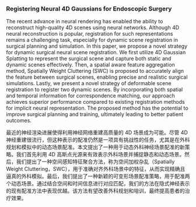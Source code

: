 ### Registering Neural 4D Gaussians for Endoscopic Surgery

The recent advance in neural rendering has enabled the ability to reconstruct high-quality 4D scenes using neural networks. Although 4D neural reconstruction is popular, registration for such representations remains a challenging task, especially for dynamic scene registration in surgical planning and simulation. In this paper, we propose a novel strategy for dynamic surgical neural scene registration. We first utilize 4D Gaussian Splatting to represent the surgical scene and capture both static and dynamic scenes effectively. Then, a spatial aware feature aggregation method, Spatially Weight Cluttering (SWC) is proposed to accurately align the feature between surgical scenes, enabling precise and realistic surgical simulations. Lastly, we present a novel strategy of deformable scene registration to register two dynamic scenes. By incorporating both spatial and temporal information for correspondence matching, our approach achieves superior performance compared to existing registration methods for implicit neural representation. The proposed method has the potential to improve surgical planning and training, ultimately leading to better patient outcomes.

最近的神经渲染进展使得利用神经网络重建高质量的 4D 场景成为可能。尽管 4D 神经重建很流行，但这种表示的配准仍然是一项具有挑战性的任务，尤其是在外科规划和模拟中的动态场景配准。本文提出了一种用于动态外科神经场景配准的新策略。我们首先利用 4D 高斯点光源来有效表示外科场景并捕捉静态和动态场景。然后，我们提出了一种空间感知特征聚合方法，称为空间加权杂乱（Spatially Weight Cluttering，SWC），用于准确对齐外科场景中的特征，从而实现精确且逼真的外科模拟。最后，我们提出了一种新颖的可变形场景配准策略，用于配准两个动态场景。通过结合空间和时间信息进行对应匹配，我们的方法在隐式神经表示的现有配准方法中表现优越。该方法有望改善外科规划和培训，最终提高患者的治疗效果。

